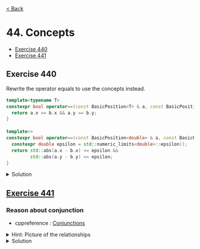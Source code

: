 [< Back](README.md)

# 44. Concepts

* [Exercise 440](#exercise-440)
* [Exercise 441](#exercise-441)

## Exercise 440

Rewrite the operator equals to use the concepts instead.

```cpp
template<typename T>
constexpr bool operator==(const BasicPosition<T> & a, const BasicPosition<T> & b) {
  return a.x == b.x && a.y == b.y;
}

template<>
constexpr bool operator==(const BasicPosition<double> & a, const BasicPosition<double> & b) {
  constexpr double epsilon = std::numeric_limits<double>::epsilon();
  return std::abs(a.x - b.x) <= epsilon &&
         std::abs(a.y - b.y) <= epsilon;
}
```

<details>
   <summary>Solution</summary>

```cpp
template<integral T>
bool operator==(const BasicPosition<T> & a, const BasicPosition<T> & b) {
    return a.x == b.x && a.y == b.y;
}

template<floating_point T>
bool operator==(const BasicPosition<T> & a, const BasicPosition<T> & b) {
    constexpr double epsilon = std::numeric_limits<double>::epsilon();
    return std::abs(a.x - b.x) <= epsilon &&
           std::abs(a.y - b.y) <= epsilon;
}

inline bool isSamePosition(const GridPosition & a, const GridPosition & b) {
  return a == b;
}

inline bool isSamePosition(const Position & a, const Position & b) {
  return a == b;
}
```
</details>

## [Exercise 441][1]
### Reason about conjunction

* cppreference : [Conjunctions][2]

<details>
   <summary>Hint: Picture of the relationships</summary>

<img alt="Hint" src="images/44_conjunction.png" title="Hint"/>

</details>

<details>
   <summary>Solution</summary>

```cpp
TEST_CASE("Exercise 441 : Reason about conjunction", "[44]") {
  {
    auto red_circle = circle<color::red>{};
    CHECK(process(red_circle) == ReturnValue::Fourth);
  }
  {
    auto green_circle = circle<color::green>{};
    CHECK(process(green_circle) == ReturnValue::Second);
  }
  {
    auto blue_circle = circle<color::blue>{};
    CHECK(process(blue_circle) == ReturnValue::Second);
  }
  {
    auto red_square = square<color::red>{};
    CHECK(process(red_square) == ReturnValue::Third);
  }
  {
    auto purple_square = square<color::purple>{};
    CHECK(process(purple_square) == ReturnValue::First);
  }
  {
    auto red_triangle = triangle<color::red>{};
    CHECK(process(red_triangle) == ReturnValue::Third);
  }
  {
    auto blue_triangle = triangle<color::blue>{};
    CHECK(process(blue_triangle) == ReturnValue::First);
  }
}
```
</details>

[1]: 44_exercises.cpp
[2]: https://en.cppreference.com/w/cpp/language/constraints#Conjunctions
